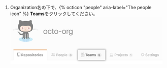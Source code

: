1. Organization名の下で、{% octicon "people" aria-label="The people icon" %} **Teams**をクリックしてください。 ![OrganizationページのTeamsタブ](/assets/images/help/organizations/organization-teams-tab.png)
